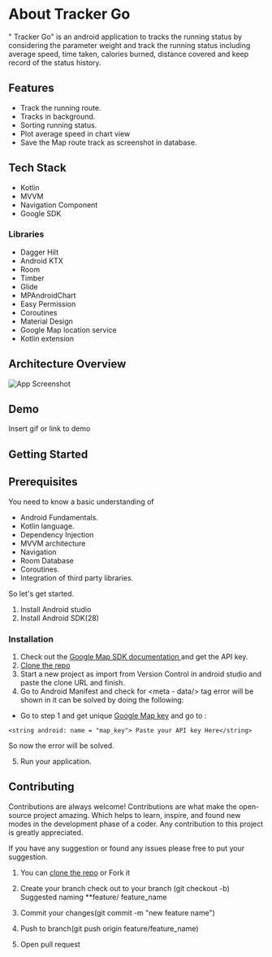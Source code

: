 








# About Tracker Go

" Tracker Go" is an android application to tracks the running status by considering the parameter weight and track the  running status including average speed, time taken, calories burned, distance covered and keep record of the status history.


## Features

- Track the running route.
- Tracks in background.
- Sorting running status.
- Plot average speed in chart view
- Save the Map route track as screenshot in database.


## Tech Stack

- Kotlin
- MVVM
- Navigation Component
- Google SDK

###  Libraries

- Dagger Hilt
- Android KTX
- Room
- Timber
- Glide
- MPAndroidChart
- Easy Permission
- Coroutines
- Material Design
- Google Map location service
-  Kotlin extension


## Architecture Overview

![App Screenshot](https://static.wixstatic.com/media/518b8e_a1cc67d0fc4b4d8e9ee7c6596157f641~mv2.jpg/v1/crop/x_8,y_0,w_877,h_771/fill/w_549,h_482,al_c,q_80,usm_0.66_1.00_0.01,enc_auto/20220719_222647_0000_edited.jpg)


## Demo

Insert gif or link to demo


## Getting Started

## Prerequisites
 
You need to know a basic understanding of 

- Android Fundamentals.
- Kotlin language.
- Dependency Injection
- MVVM architecture
- Navigation 
- Room Database
- Coroutines.
- Integration of third party libraries.

So let's get started.

1. Install Android studio
2. Install Android SDK(28)

### Installation

1.  Check out the [Google Map SDK documentation ](https://developers.google.com/maps/documentation/android-sdk/get-api-key) and get the API key.
2. [Clone the repo](https://github.com/poojaOfficial321/Tracker_Go.git)
3. Start a new project as import from Version Control in android studio and paste the clone URL and finish.
4. Go to Android Manifest and check for <meta - data/>  tag error will be shown in it can be solved by doing the following:
 - Go to step 1 and get unique [Google Map key](https://developers.google.com/maps/documentation/android-sdk/get-api-key) and go to : 

``` res -> values -> strings 
<string android: name = "map_key"> Paste your API key Here</string>
```
So now the error will be solved.

5.  Run your application.


## Contributing

Contributions are always welcome!
Contributions are what make the open-source project amazing. Which helps to learn, inspire, and found new modes in the development phase of a coder. Any contribution to this project is greatly appreciated.

If you have any suggestion or found any issues please free to put your suggestion.

1. You can [clone the repo](https://github.com/poojaOfficial321/Tracker_Go.git) or Fork it

2. Create your branch check out to your branch (git checkout -b)
Suggested naming **feature/ feature_name

3. Commit your changes(git commit -m "new feature name")

4. Push to branch(git push origin feature/feature_name)

5. Open pull request

















 

